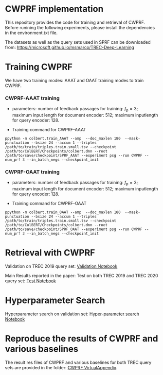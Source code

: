 # CWPRF implementation

This repository provides the code for training and retrieval of CWPRF. Before runining the following experiments, please install the dependencies in the  environment.txt file.

The datasets as well as the query sets used in SPRF can be downloaded from: https://microsoft.github.io/msmarco/TREC-Deep-Learning

# Training CWPRF
We have two training modes: AAAT and OAAT training modes to train CWPRF.

### CWPRF-AAAT training

- parameters: number of feedback passages for training: $f_p=3$; maximum input length for document encoder: 512; maximum inputlength for query encoder: 128.

- Training command for CWPRF-AAAT
```
ppython -m colbert.train_AAAT --amp  --doc_maxlen 180  --mask-punctuation --bsize 24 --accum 1 --triples /path/to/train/triples.train.small.tsv --checkpoint /path/to/ColBERT/Checkpoints/colbert.dnn --root /path/to/save/checkpoint/SPRF_AAAT --experiment psg --run CWPRF --num_prf 3 --in_batch_negs --checkpoint_init  

```

### CWPRF-OAAT training
- parameters: number of feedback passages for training: $f_p=3$; maximum input length for document encoder: 512; maximum inputlength for query encoder: 128.

- Training command for CWPRF-OAAT
```
ppython -m colbert.train_OAAT --amp  --doc_maxlen 180  --mask-punctuation --bsize 24 --accum 1 --triples /path/to/train/triples.train.small.tsv --checkpoint /path/to/ColBERT/Checkpoints/colbert.dnn --root /path/to/save/checkpoint/SPRF_OAAT --experiment psg --run CWPRF --num_prf 3 --in_batch_negs --checkpoint_init  

```

# Retrieval with CWPRF

Validation on TREC 2019 query set: [Validation Notebook](https://github.com/Xiao0728/SPRF/blob/main/CWPRF_Inference.ipynb)

Main Results reported in the paper: Test on both TREC 2019 and TREC 2020 query set: [Test Notebook](https://github.com/Xiao0728/CWPRF/blob/main/CWPRF_Inference.ipynb)

# Hyperparameter Search

Hyperparameter search on validation set: [Hyper-parameter search Notebook](https://github.com/Xiao0728/CWPRF/blob/main/CWPRF_Inference.ipynb)


# Reproduce the results of CWPRF and various baselines

The result res files of CWPRF and various baselines for both TREC query sets are provided in the folder: [CWPRF VirtualAppendix](https://github.com/Xiao0728/CWPRF/tree/master/CWPRF_VirtualAppendix). 
